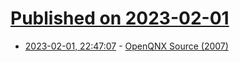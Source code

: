 # [Published on 2023-02-01](index.md)

* [2023-02-01, 22:47:07](https://news.ycombinator.com/item?id=34619135) - [OpenQNX Source (2007)](https://github.com/vocho/openqnx/blob/master/trunk/lib/c/1/open.c)
